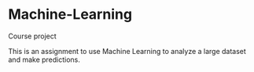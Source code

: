 # Machine-Learning
Course project  

This is an assignment to use Machine Learning to analyze a large dataset and make predictions.
